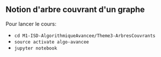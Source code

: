 ## Notion d'arbre couvrant d'un graphe

Pour lancer le cours:

- `cd M1-ISD-AlgorithmiqueAvancee/Theme3-ArbresCouvrants`
- `source activate algo-avancee`
- `jupyter notebook`

